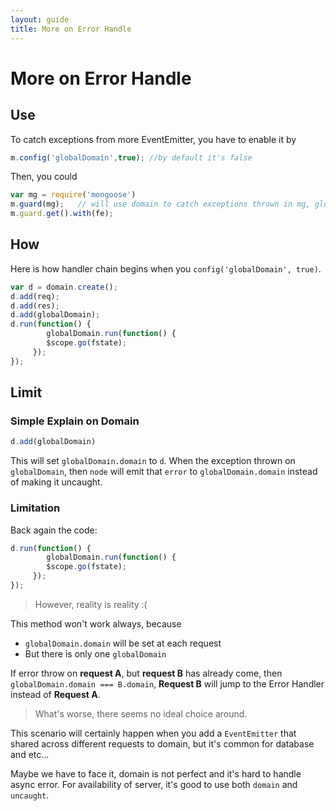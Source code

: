 ```yaml
---
layout: guide
title: More on Error Handle
---
```



#  More on Error Handle


## Use

To catch exceptions from more EventEmitter, you have to enable it by

~~~javascript
m.config('globalDomain',true); //by default it's false
~~~


Then, you could 

~~~javascript
var mg = require('mongoose')
m.guard(mg);   // will use domain to catch exceptions thrown in mg, globalDomain.add(mg);
m.guard.get().with(fe);
~~~



## How 

Here is how handler chain begins when you `config('globalDomain', true)`.  

~~~javascript
var d = domain.create();
d.add(req);
d.add(res);
d.add(globalDomain);
d.run(function() {
        globalDomain.run(function() {
        $scope.go(fstate);
     });
});
~~~

## Limit




### Simple Explain on Domain

~~~javascript
d.add(globalDomain)
~~~

This will set `globalDomain.domain`  to `d`. When the exception thrown on `globalDomain`, then `node` will emit that `error` to `globalDomain.domain` instead of making it uncaught.


### Limitation

Back again the code:

~~~javascript
d.run(function() {
        globalDomain.run(function() {
        $scope.go(fstate);
     });
});
~~~

> However, reality is reality :(   


This method won't work always, because

- `globalDomain.domain` will be set at each request
- But there is only one `globalDomain`

If error throw on **request A**, but **request B** has already come, then `globalDomain.domain === B.domain`, **Request B** will jump to the Error Handler instead of **Request A**.


> What's worse, there seems no ideal choice around.


This scenario will certainly happen when you add a `EventEmitter` that shared across different requests to domain, but it's common for database and etc...


Maybe we have to face it, domain is not perfect and it's hard to handle async error. For availability of server, it's good to use both `domain` and `uncaught`.







